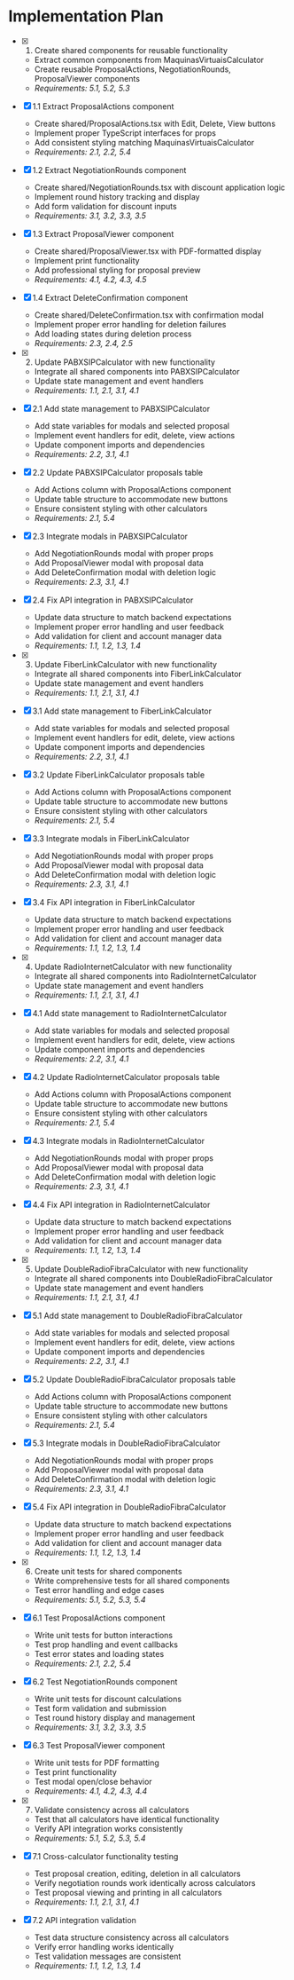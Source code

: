 # Implementation Plan

- [x] 1. Create shared components for reusable functionality
  - Extract common components from MaquinasVirtuaisCalculator
  - Create reusable ProposalActions, NegotiationRounds, ProposalViewer components
  - _Requirements: 5.1, 5.2, 5.3_

- [x] 1.1 Extract ProposalActions component
  - Create shared/ProposalActions.tsx with Edit, Delete, View buttons
  - Implement proper TypeScript interfaces for props
  - Add consistent styling matching MaquinasVirtuaisCalculator
  - _Requirements: 2.1, 2.2, 5.4_

- [x] 1.2 Extract NegotiationRounds component
  - Create shared/NegotiationRounds.tsx with discount application logic
  - Implement round history tracking and display
  - Add form validation for discount inputs
  - _Requirements: 3.1, 3.2, 3.3, 3.5_

- [x] 1.3 Extract ProposalViewer component
  - Create shared/ProposalViewer.tsx with PDF-formatted display
  - Implement print functionality
  - Add professional styling for proposal preview
  - _Requirements: 4.1, 4.2, 4.3, 4.5_

- [x] 1.4 Extract DeleteConfirmation component
  - Create shared/DeleteConfirmation.tsx with confirmation modal
  - Implement proper error handling for deletion failures
  - Add loading states during deletion process
  - _Requirements: 2.3, 2.4, 2.5_

- [x] 2. Update PABXSIPCalculator with new functionality
  - Integrate all shared components into PABXSIPCalculator
  - Update state management and event handlers
  - _Requirements: 1.1, 2.1, 3.1, 4.1_

- [x] 2.1 Add state management to PABXSIPCalculator
  - Add state variables for modals and selected proposal
  - Implement event handlers for edit, delete, view actions
  - Update component imports and dependencies
  - _Requirements: 2.2, 3.1, 4.1_

- [x] 2.2 Update PABXSIPCalculator proposals table
  - Add Actions column with ProposalActions component
  - Update table structure to accommodate new buttons
  - Ensure consistent styling with other calculators
  - _Requirements: 2.1, 5.4_

- [x] 2.3 Integrate modals in PABXSIPCalculator
  - Add NegotiationRounds modal with proper props
  - Add ProposalViewer modal with proposal data
  - Add DeleteConfirmation modal with deletion logic
  - _Requirements: 2.3, 3.1, 4.1_

- [x] 2.4 Fix API integration in PABXSIPCalculator
  - Update data structure to match backend expectations
  - Implement proper error handling and user feedback
  - Add validation for client and account manager data
  - _Requirements: 1.1, 1.2, 1.3, 1.4_

- [x] 3. Update FiberLinkCalculator with new functionality
  - Integrate all shared components into FiberLinkCalculator
  - Update state management and event handlers
  - _Requirements: 1.1, 2.1, 3.1, 4.1_

- [x] 3.1 Add state management to FiberLinkCalculator
  - Add state variables for modals and selected proposal
  - Implement event handlers for edit, delete, view actions
  - Update component imports and dependencies
  - _Requirements: 2.2, 3.1, 4.1_

- [x] 3.2 Update FiberLinkCalculator proposals table
  - Add Actions column with ProposalActions component
  - Update table structure to accommodate new buttons
  - Ensure consistent styling with other calculators
  - _Requirements: 2.1, 5.4_

- [x] 3.3 Integrate modals in FiberLinkCalculator
  - Add NegotiationRounds modal with proper props
  - Add ProposalViewer modal with proposal data
  - Add DeleteConfirmation modal with deletion logic
  - _Requirements: 2.3, 3.1, 4.1_

- [x] 3.4 Fix API integration in FiberLinkCalculator
  - Update data structure to match backend expectations
  - Implement proper error handling and user feedback
  - Add validation for client and account manager data
  - _Requirements: 1.1, 1.2, 1.3, 1.4_

- [x] 4. Update RadioInternetCalculator with new functionality
  - Integrate all shared components into RadioInternetCalculator
  - Update state management and event handlers
  - _Requirements: 1.1, 2.1, 3.1, 4.1_

- [x] 4.1 Add state management to RadioInternetCalculator
  - Add state variables for modals and selected proposal
  - Implement event handlers for edit, delete, view actions
  - Update component imports and dependencies
  - _Requirements: 2.2, 3.1, 4.1_

- [x] 4.2 Update RadioInternetCalculator proposals table
  - Add Actions column with ProposalActions component
  - Update table structure to accommodate new buttons
  - Ensure consistent styling with other calculators
  - _Requirements: 2.1, 5.4_

- [x] 4.3 Integrate modals in RadioInternetCalculator
  - Add NegotiationRounds modal with proper props
  - Add ProposalViewer modal with proposal data
  - Add DeleteConfirmation modal with deletion logic
  - _Requirements: 2.3, 3.1, 4.1_

- [x] 4.4 Fix API integration in RadioInternetCalculator
  - Update data structure to match backend expectations
  - Implement proper error handling and user feedback
  - Add validation for client and account manager data
  - _Requirements: 1.1, 1.2, 1.3, 1.4_

- [x] 5. Update DoubleRadioFibraCalculator with new functionality
  - Integrate all shared components into DoubleRadioFibraCalculator
  - Update state management and event handlers
  - _Requirements: 1.1, 2.1, 3.1, 4.1_

- [x] 5.1 Add state management to DoubleRadioFibraCalculator
  - Add state variables for modals and selected proposal
  - Implement event handlers for edit, delete, view actions
  - Update component imports and dependencies
  - _Requirements: 2.2, 3.1, 4.1_

- [x] 5.2 Update DoubleRadioFibraCalculator proposals table
  - Add Actions column with ProposalActions component
  - Update table structure to accommodate new buttons
  - Ensure consistent styling with other calculators
  - _Requirements: 2.1, 5.4_

- [x] 5.3 Integrate modals in DoubleRadioFibraCalculator
  - Add NegotiationRounds modal with proper props
  - Add ProposalViewer modal with proposal data
  - Add DeleteConfirmation modal with deletion logic
  - _Requirements: 2.3, 3.1, 4.1_

- [x] 5.4 Fix API integration in DoubleRadioFibraCalculator
  - Update data structure to match backend expectations
  - Implement proper error handling and user feedback
  - Add validation for client and account manager data
  - _Requirements: 1.1, 1.2, 1.3, 1.4_

- [x] 6. Create unit tests for shared components
  - Write comprehensive tests for all shared components
  - Test error handling and edge cases
  - _Requirements: 5.1, 5.2, 5.3, 5.4_

- [x] 6.1 Test ProposalActions component
  - Write unit tests for button interactions
  - Test prop handling and event callbacks
  - Test error states and loading states
  - _Requirements: 2.1, 2.2, 5.4_

- [x] 6.2 Test NegotiationRounds component
  - Write unit tests for discount calculations
  - Test form validation and submission
  - Test round history display and management
  - _Requirements: 3.1, 3.2, 3.3, 3.5_

- [x] 6.3 Test ProposalViewer component
  - Write unit tests for PDF formatting
  - Test print functionality
  - Test modal open/close behavior
  - _Requirements: 4.1, 4.2, 4.3, 4.4_

- [x] 7. Validate consistency across all calculators
  - Test that all calculators have identical functionality
  - Verify API integration works consistently
  - _Requirements: 5.1, 5.2, 5.3, 5.4_

- [x] 7.1 Cross-calculator functionality testing
  - Test proposal creation, editing, deletion in all calculators
  - Verify negotiation rounds work identically across calculators
  - Test proposal viewing and printing in all calculators
  - _Requirements: 1.1, 2.1, 3.1, 4.1_

- [x] 7.2 API integration validation
  - Test data structure consistency across all calculators
  - Verify error handling works identically
  - Test validation messages are consistent
  - _Requirements: 1.1, 1.2, 1.3, 1.4_